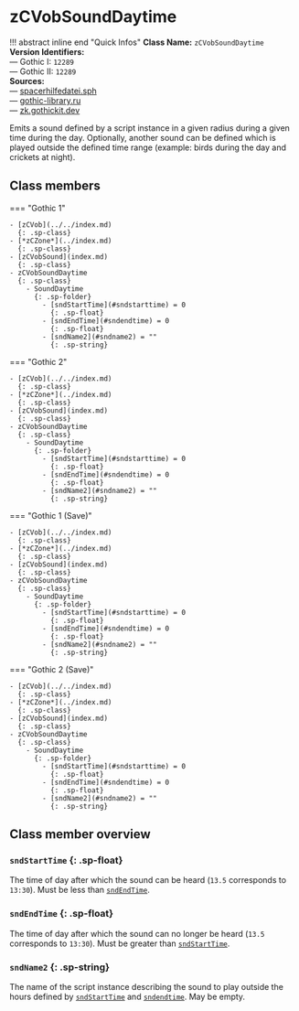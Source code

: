 # zCVobSoundDaytime

!!! abstract inline end "Quick Infos"
    **Class Name:** `zCVobSoundDaytime`<br/>
    **Version Identifiers:**<br />
    — Gothic I: `12289`<br/>
    — Gothic II: `12289`<br/>
    **Sources:**<br/>
    — [spacerhilfedatei.sph](https://wiki.worldofgothic.de/doku.php?id=spacer:hilfedatei)<br/>
    — [gothic-library.ru](http://www.gothic-library.ru/publ/class_zcvobsounddaytime/1-1-0-702)<br/>
    — [zk.gothickit.dev](https://zk.gothickit.dev/engine/objects/zCVobSoundDaytime/)

Emits a sound defined by a script instance in a given radius during a given time during the day. Optionally, another
sound can be defined which is played outside the defined time range (example: birds during the day and crickets at night). 

## Class members

=== "Gothic 1"

    - [zCVob](../../index.md)
      {: .sp-class}
    - [*zCZone*](../index.md)
      {: .sp-class}
    - [zCVobSound](index.md)
      {: .sp-class}
    - zCVobSoundDaytime
      {: .sp-class}
        - SoundDaytime
          {: .sp-folder}
            - [sndStartTime](#sndstarttime) = 0
              {: .sp-float}
            - [sndEndTime](#sndendtime) = 0
              {: .sp-float}
            - [sndName2](#sndname2) = ""
              {: .sp-string}

=== "Gothic 2"

    - [zCVob](../../index.md)
      {: .sp-class}
    - [*zCZone*](../index.md)
      {: .sp-class}
    - [zCVobSound](index.md)
      {: .sp-class}
    - zCVobSoundDaytime
      {: .sp-class}
        - SoundDaytime
          {: .sp-folder}
            - [sndStartTime](#sndstarttime) = 0
              {: .sp-float}
            - [sndEndTime](#sndendtime) = 0
              {: .sp-float}
            - [sndName2](#sndname2) = ""
              {: .sp-string}

=== "Gothic 1 (Save)"

    - [zCVob](../../index.md)
      {: .sp-class}
    - [*zCZone*](../index.md)
      {: .sp-class}
    - [zCVobSound](index.md)
      {: .sp-class}
    - zCVobSoundDaytime
      {: .sp-class}
        - SoundDaytime
          {: .sp-folder}
            - [sndStartTime](#sndstarttime) = 0
              {: .sp-float}
            - [sndEndTime](#sndendtime) = 0
              {: .sp-float}
            - [sndName2](#sndname2) = ""
              {: .sp-string}

=== "Gothic 2 (Save)"

    - [zCVob](../../index.md)
      {: .sp-class}
    - [*zCZone*](../index.md)
      {: .sp-class}
    - [zCVobSound](index.md)
      {: .sp-class}
    - zCVobSoundDaytime
      {: .sp-class}
        - SoundDaytime
          {: .sp-folder}
            - [sndStartTime](#sndstarttime) = 0
              {: .sp-float}
            - [sndEndTime](#sndendtime) = 0
              {: .sp-float}
            - [sndName2](#sndname2) = ""
              {: .sp-string}

## Class member overview

### `sndStartTime` {: .sp-float}

The time of day after which the sound can be heard (`13.5` corresponds to `13:30`). Must be less
than [`sndEndTime`](#sndendtime).

### `sndEndTime` {: .sp-float}

The time of day after which the sound can no longer be heard (`13.5` corresponds to `13:30`). Must be greater than
[`sndStartTime`](#sndstarttime).

### `sndName2` {: .sp-string}

The name of the script instance describing the sound to play outside the hours defined by
[`sndStartTime`](#sndstarttime) and [`sndendtime`](#sndendtime). May be empty.
